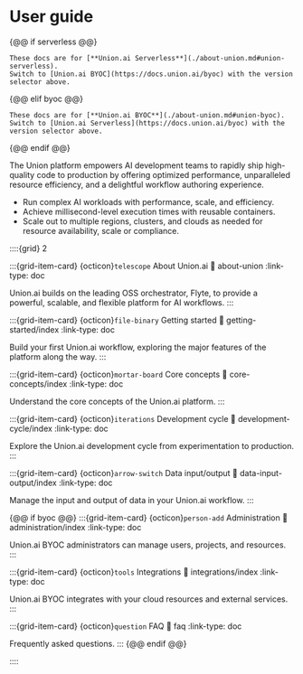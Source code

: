 # User guide

{@@ if serverless @@}

```{admonition} Union.ai Serverless
These docs are for [**Union.ai Serverless**](./about-union.md#union-serverless).
Switch to [Union.ai BYOC](https://docs.union.ai/byoc) with the version selector above.
```

{@@ elif byoc @@}

```{admonition} Union.ai BYOC
These docs are for [**Union.ai BYOC**](./about-union.md#union-byoc).
Switch to [Union.ai Serverless](https://docs.union.ai/byoc) with the version selector above.
```

{@@ endif @@}

The Union platform empowers AI development teams to rapidly ship high-quality code to production by offering optimized performance, unparalleled resource efficiency, and a delightful workflow authoring experience.

* Run complex AI workloads with performance, scale, and efficiency.
* Achieve millisecond-level execution times with reusable containers.
* Scale out to multiple regions, clusters, and clouds as needed for resource availability, scale or compliance.


::::{grid} 2

:::{grid-item-card} {octicon}`telescope` About Union.ai
:link: about-union
:link-type: doc

Union.ai builds on the leading OSS orchestrator, Flyte, to provide a powerful, scalable, and flexible platform for AI workflows.
:::

:::{grid-item-card} {octicon}`file-binary` Getting started
:link: getting-started/index
:link-type: doc

Build your first Union.ai workflow, exploring the major features of the platform along the way.
:::

:::{grid-item-card} {octicon}`mortar-board` Core concepts
:link: core-concepts/index
:link-type: doc

Understand the core concepts of the Union.ai platform.
:::

:::{grid-item-card} {octicon}`iterations` Development cycle
:link: development-cycle/index
:link-type: doc

Explore the Union.ai development cycle from experimentation to production.
:::

:::{grid-item-card} {octicon}`arrow-switch` Data input/output
:link: data-input-output/index
:link-type: doc

Manage the input and output of data in your Union.ai workflow.
:::

{@@ if byoc @@}
:::{grid-item-card} {octicon}`person-add` Administration
:link: administration/index
:link-type: doc

Union.ai BYOC administrators can manage users, projects, and resources.
:::

:::{grid-item-card} {octicon}`tools` Integrations
:link: integrations/index
:link-type: doc

Union.ai BYOC integrates with your cloud resources and external services.
:::

:::{grid-item-card} {octicon}`question` FAQ
:link: faq
:link-type: doc

Frequently asked questions.
:::
{@@ endif @@}

::::
